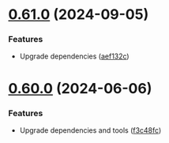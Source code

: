 # [0.61.0](https://github.com/andrewscwei/node-message-broker/compare/v0.60.0...v0.61.0) (2024-09-05)


### Features

* Upgrade dependencies ([aef132c](https://github.com/andrewscwei/node-message-broker/commit/aef132c6bb192849f27bf7c9e5e5ed5384e96d7f))

# [0.60.0](https://github.com/andrewscwei/node-message-broker/compare/v0.59.0...v0.60.0) (2024-06-06)


### Features

* Upgrade dependencies and tools ([f3c48fc](https://github.com/andrewscwei/node-message-broker/commit/f3c48fc31226e21b14184bce987eaa79569d27a2))
